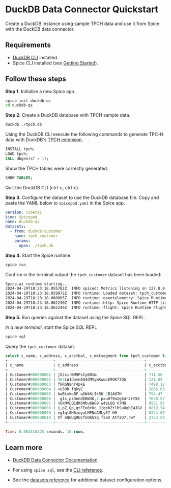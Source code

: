 # DuckDB Data Connector Quickstart

Create a DuckDB instance using sample TPCH data and use it from Spice with the DuckDB data connector.

## Requirements

- [DuckDB CLI](https://duckdb.org/docs/installation/?version=stable&environment=cli&platform=macos&download_method=package_manager) installed.
- Spice CLI installed (see [Getting Started](https://docs.spiceai.org/getting-started)).

## Follow these steps

**Step 1.** Initialize a new Spice app.

```bash
spice init duckdb-qs
cd duckdb-qs
```

**Step 2.** Create a DuckDB database with TPCH sample data.

```bash
duckdb ./tpch.db
```

Using the DuckDB CLI execute the following commands to generate TPC-H data with DuckDB's [TPCH extension](https://duckdb.org/docs/extensions/tpch.html).

```SQL
INSTALL tpch;
LOAD tpch;
CALL dbgen(sf = 1);
```

Show the TPCH tables were correctly generated.

```SQL
SHOW TABLES;
```

Quit the DuckDB CLI (ctrl-c, ctrl-c).

**Step 3.** Configure the dataset to use the DuckDB database file. Copy and paste the YAML below to `spicepod.yaml` in the Spice app.

```yaml
version: v1beta1
kind: Spicepod
name: duckdb-qs
datasets:
  - from: duckdb:customer
    name: tpch_customer
    params:
      open: ./tpch.db
```

**Step 4.** Start the Spice runtime.

```bash
spice run
```

Confirm in the terminal output the `tpch_customer` dataset has been loaded:

```bash
Spice.ai runtime starting...
2024-04-29T18:23:18.055782Z  INFO spiced: Metrics listening on 127.0.0.1:9000
2024-04-29T18:23:18.059972Z  INFO runtime: Loaded dataset: tpch_customer
2024-04-29T18:23:18.060005Z  INFO runtime::opentelemetry: Spice Runtime OpenTelemetry listening on 127.0.0.1:50052
2024-04-29T18:23:18.062230Z  INFO runtime::http: Spice Runtime HTTP listening on 127.0.0.1:3000
2024-04-29T18:23:18.062249Z  INFO runtime::flight: Spice Runtime Flight listening on 127.0.0.1:50051
```

**Step 5.** Run queries against the dataset using the Spice SQL REPL.

_In a new terminal_, start the Spice SQL REPL

```bash
spice sql
```

Query the `tpch_customer` dataset.

```sql
select c_name, c_address, c_acctbal, c_mktsegment from tpch_customer limit 10;
+--------------------+---------------------------------------+-----------+--------------+
| c_name             | c_address                             | c_acctbal | c_mktsegment |
+--------------------+---------------------------------------+-----------+--------------+
| Customer#000000001 | j5JsirBM9PsCy0O1m                     | 711.56    | BUILDING     |
| Customer#000000002 | 487LW1dovn6Q4dMVymKwwLE9OKf3QG        | 121.65    | AUTOMOBILE   |
| Customer#000000003 | fkRGN8nY4pkE                          | 7498.12   | AUTOMOBILE   |
| Customer#000000004 | 4u58h fqkyE                           | 2866.83   | MACHINERY    |
| Customer#000000005 | hwBtxkoBF qSW4KrIk5U 2B1AU7H          | 794.47    | HOUSEHOLD    |
| Customer#000000006 |  g1s,pzDenUEBW3O,2 pxu0f9n2g64rJrt5E  | 7638.57   | AUTOMOBILE   |
| Customer#000000007 | 8OkMVLQ1dK6Mbu6WG9 w4pLGQ n7MQ        | 9561.95   | AUTOMOBILE   |
| Customer#000000008 | j,pZ,Qp,qtFEo0r0c 92qobZtlhSuOqbE4JGV | 6819.74   | BUILDING     |
| Customer#000000009 | vgIql8H6zoyuLMFNdAMLyE7 H9            | 8324.07   | FURNITURE    |
| Customer#000000010 | Vf mQ6Ug9Ucf5OKGYq fsaX AtfsO7,rwY    | 2753.54   | HOUSEHOLD    |
+--------------------+---------------------------------------+-----------+--------------+

Time: 0.003510375 seconds. 10 rows.
```

## Learn more

- [DuckDB Data Connector Documentation](https://docs.spiceai.org/data-connectors/duckdb).

- For using `spice sql`, see the [CLI reference](https://docs.spiceai.org/cli/reference/sql).

- See the [datasets reference](https://docs.spiceai.org/reference/spicepod/datasets) for additional dataset configuration options.

